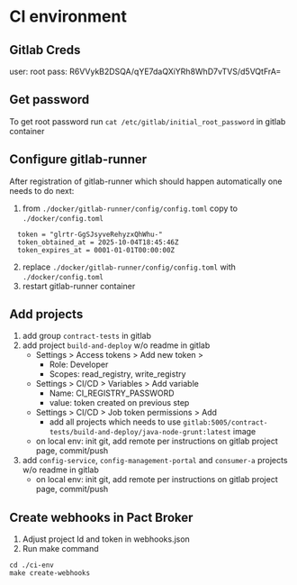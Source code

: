 # CI environment

## Gitlab Creds
user: root
pass: R6VVykB2DSQA/qYE7daQXiYRh8WhD7vTVS/d5VQtFrA=

## Get password
To get root password run `cat /etc/gitlab/initial_root_password` in gitlab container

## Configure gitlab-runner
After registration of gitlab-runner which should happen automatically one needs to do next:
1) from `./docker/gitlab-runner/config/config.toml` copy to `./docker/config.toml`
```
  token = "glrtr-GgSJsyveRehyzxQhWhu-"
  token_obtained_at = 2025-10-04T18:45:46Z
  token_expires_at = 0001-01-01T00:00:00Z
```
2) replace `./docker/gitlab-runner/config/config.toml` with `./docker/config.toml`
3) restart gitlab-runner container

## Add projects
1) add group `contract-tests` in gitlab 
2) add project `build-and-deploy` w/o readme in gitlab
    - Settings > Access tokens > Add new token >
        - Role: Developer
        - Scopes: read_registry, write_registry
    - Settings > CI/CD > Variables > Add variable
        - Name: CI_REGISTRY_PASSWORD
        - value: token created on previous step
    - Settings > CI/CD > Job token permissions > Add 
        - add all projects which needs to use `gitlab:5005/contract-tests/build-and-deploy/java-node-grunt:latest` image
    - on local env: init git, add remote per instructions on gitlab project page, commit/push
3) add `config-service`, `config-management-portal` and `consumer-a` projects w/o readme in gitlab
    - on local env: init git, add remote per instructions on gitlab project page, commit/push

## Create webhooks in Pact Broker

1) Adjust project Id and token in webhooks.json
2) Run make command
```
cd ./ci-env
make create-webhooks
```


